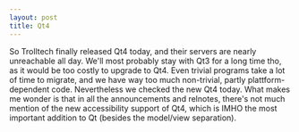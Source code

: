 ```yaml
---
layout: post
title: Qt4
---
```


So Trolltech finally released Qt4 today, and their servers are nearly unreachable all day. We'll most probably stay with Qt3 for a long time tho, as it would be too costly to upgrade to Qt4. Even trivial programs take a lot of time to migrate, and we have way too much non-trivial, partly plattform-dependent code. Nevertheless we checked the new Qt4 today. What makes me wonder is that in all the announcements and relnotes, there's not much mention of the new accessibility support of Qt4, which is IMHO the most important addition to Qt (besides the model/view separation).

